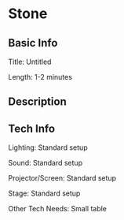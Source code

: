 # Stone


## Basic Info

Title: Untitled

Length: 1-2 minutes


## Description



## Tech Info

Lighting: Standard setup

Sound: Standard setup

Projector/Screen: Standard setup

Stage: Standard setup

Other Tech Needs: Small table
